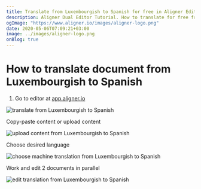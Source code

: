 ```yaml
---
title: Translate from Luxembourgish to Spanish for free in Aligner Editor
description: Aligner Dual Editor Tutorial. How to translate for free from Luxembourgish to Spanish. Aligner is multilingual document management platform. 
ogImage: "https://www.aligner.io/images/aligner-logo.png"
date: 2020-05-06T07:09:21+03:00
image: ../images/aligner-logo.png
onBlog: true
---
```


# How to translate document from Luxembourgish to Spanish

1. Go to editor at [app.aligner.io](https://app.aligner.io "Aligner App web page")

![translate from Luxembourgish to Spanish](../aligner-blank-editor.png "translate from Luxembourgish to Spanish")

Copy-paste content or upload content

![upload content from Luxembourgish to Spanish](../aligner-uploaded-document.png "upload content from Luxembourgish to Spanish")

Choose desired language

![choose machine translation from Luxembourgish to Spanish](../aligner-language-dropdown.png "choose machine translation from Luxembourgish to Spanish")

Work and edit 2 documents in parallel

![edit translation from Luxembourgish to Spanish](../aligner-double-sitded-editor.png "edit translation from Luxembourgish to Spanish")

